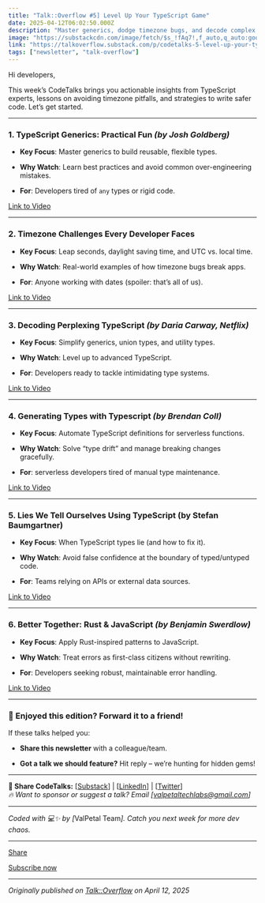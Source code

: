```yaml
---
title: "Talk::Overflow #5] Level Up Your TypeScript Game"
date: 2025-04-12T06:02:50.000Z
description: "Master generics, dodge timezone bugs, and decode complex types (Netflix-approved). Plus: Fix error handling. Don&#8217;t miss these talks! &#128071;"
image: "https://substackcdn.com/image/fetch/$s_!fAq7!,f_auto,q_auto:good,fl_progressive:steep/https%3A%2F%2Fsubstack-post-media.s3.amazonaws.com%2Fpublic%2Fimages%2Fb5ae42ac-d6e2-4108-8bc2-fc0949d21af5_1024x1024.png"
link: "https://talkoverflow.substack.com/p/codetalks-5-level-up-your-typescript"
tags: ["newsletter", "talk-overflow"]
---
```


<p>Hi developers,</p><p>This week&#8217;s CodeTalks brings you actionable insights from TypeScript experts, lessons on avoiding timezone pitfalls, and strategies to write safer code. Let&#8217;s get started.</p><div><hr></div><h3><strong>1. TypeScript Generics: Practical Fun </strong><em><strong>(by Josh Goldberg)</strong></em></h3><ul><li><p><strong>Key Focus</strong>: Master generics to build reusable, flexible types.</p></li><li><p><strong>Why Watch</strong>: Learn best practices and avoid common over-engineering mistakes.</p></li><li><p><strong>For</strong>: Developers tired of <code>any</code> types or rigid code.</p></li></ul><p><a href="https://www.youtube.com/watch?v=WfK4yVccoMk">Link to Video</a></p><div><hr></div><h3><strong>2. Timezone Challenges Every Developer Faces</strong></h3><ul><li><p><strong>Key Focus</strong>: Leap seconds, daylight saving time, and UTC vs. local time.</p></li><li><p><strong>Why Watch</strong>: Real-world examples of how timezone bugs break apps.</p></li><li><p><strong>For</strong>: Anyone working with dates (spoiler: that&#8217;s all of us).</p></li></ul><p><a href="https://www.youtube.com/watch?v=AHekxZK14xQ">Link to Video</a></p><div><hr></div><h3><strong>3. Decoding Perplexing TypeScript </strong><em><strong>(by Daria Carway, Netflix)</strong></em></h3><ul><li><p><strong>Key Focus</strong>: Simplify generics, union types, and utility types.</p></li><li><p><strong>Why Watch</strong>: Level up to advanced TypeScript.</p></li><li><p><strong>For</strong>: Developers ready to tackle intimidating type systems.</p></li></ul><p><a href="https://www.youtube.com/watch?v=T7kG5cQb2As">Link to Video</a></p><div><hr></div><h3><strong>4. Generating Types with Typescript  </strong><em><strong>(by Brendan Coll)</strong></em></h3><ul><li><p><strong>Key Focus</strong>: Automate TypeScript definitions for serverless functions.</p></li><li><p><strong>Why Watch</strong>: Solve &#8220;type drift&#8221; and manage breaking changes gracefully.</p></li><li><p><strong>For</strong>: serverless developers tired of manual type maintenance.</p></li></ul><p><a href="https://www.youtube.com/watch?v=fqqNP-3pByw">Link to Video</a></p><div><hr></div><h3><strong>5.</strong> <strong>Lies We Tell Ourselves Using TypeScript (by Stefan Baumgartner)</strong></h3><ul><li><p><strong>Key Focus</strong>: When TypeScript types lie (and how to fix it).</p></li><li><p><strong>Why Watch</strong>: Avoid false confidence at the boundary of typed/untyped code.</p></li><li><p><strong>For</strong>: Teams relying on APIs or external data sources.</p></li></ul><p><a href="https://www.youtube.com/watch?v=f4N9tjwsztg">Link to Video</a></p><div><hr></div><h3><strong>6. Better Together: Rust &amp;  JavaScript </strong><em><strong>(by Benjamin Swerdlow)</strong></em></h3><ul><li><p><strong>Key Focus</strong>: Apply Rust-inspired patterns to JavaScript.</p></li><li><p><strong>Why Watch</strong>: Treat errors as first-class citizens without rewriting.</p></li><li><p><strong>For</strong>: Developers seeking robust, maintainable error handling.</p></li></ul><p><a href="https://www.youtube.com/watch?v=heEznOrrQsc">Link to Video</a></p><div><hr></div><h3><strong>&#128140; Enjoyed this edition? Forward it to a friend!</strong></h3><p>If these talks helped you:</p><ul><li><p><strong>Share this newsletter</strong> with a colleague/team.</p></li><li><p><strong>Got a talk we should feature?</strong> Hit reply &#8211; we&#8217;re hunting for hidden gems!</p></li></ul><div><hr></div><p><strong>&#128279; Share CodeTalks:</strong> [<a href="https://codetalks.substack.com/">Substack</a>] | [<a href="https://www.linkedin.com/in/vallimuthu-t-725088345/">LinkedIn</a>] | [<a href="https://x.com/valpetaltech">Twitter</a>]<br><em>&#128293; Want to sponsor or suggest a talk? Email [<a href="http://valpetaltechlabs@gmail.com">valpetaltechlabs@gmail.com</a>]</em></p><div><hr></div><p><em>Coded with &#128187;&#10024; by [</em>ValPetal Team<em>]. Catch you next week for more dev chaos.</em></p><div><hr></div><p class="button-wrapper" data-attrs="{&quot;url&quot;:&quot;https://talkoverflow.substack.com/p/codetalks-5-level-up-your-typescript?utm_source=substack&utm_medium=email&utm_content=share&action=share&token=eyJ1c2VyX2lkIjozMDY2Mzc5NjEsInBvc3RfaWQiOjE1NDg1NjgwNiwiaWF0IjoxNzUyNDExMTEyLCJleHAiOjE3NTUwMDMxMTIsImlzcyI6InB1Yi0zNjcyMDY4Iiwic3ViIjoicG9zdC1yZWFjdGlvbiJ9.mQ6pp1wrZbNMEZupzyyzzro-d_Kjl7FmWujIBlqN9i8&quot;,&quot;text&quot;:&quot;Share&quot;,&quot;action&quot;:null,&quot;class&quot;:null}" data-component-name="ButtonCreateButton"><a class="button primary" href="https://talkoverflow.substack.com/p/codetalks-5-level-up-your-typescript?utm_source=substack&utm_medium=email&utm_content=share&action=share&token=eyJ1c2VyX2lkIjozMDY2Mzc5NjEsInBvc3RfaWQiOjE1NDg1NjgwNiwiaWF0IjoxNzUyNDExMTEyLCJleHAiOjE3NTUwMDMxMTIsImlzcyI6InB1Yi0zNjcyMDY4Iiwic3ViIjoicG9zdC1yZWFjdGlvbiJ9.mQ6pp1wrZbNMEZupzyyzzro-d_Kjl7FmWujIBlqN9i8"><span>Share</span></a></p><p class="button-wrapper" data-attrs="{&quot;url&quot;:&quot;https://talkoverflow.substack.com/subscribe?&quot;,&quot;text&quot;:&quot;Subscribe now&quot;,&quot;action&quot;:null,&quot;class&quot;:null}" data-component-name="ButtonCreateButton"><a class="button primary" href="https://talkoverflow.substack.com/subscribe?"><span>Subscribe now</span></a></p>

---

*Originally published on [Talk::Overflow](https://talkoverflow.substack.com/p/codetalks-5-level-up-your-typescript) on April 12, 2025*
